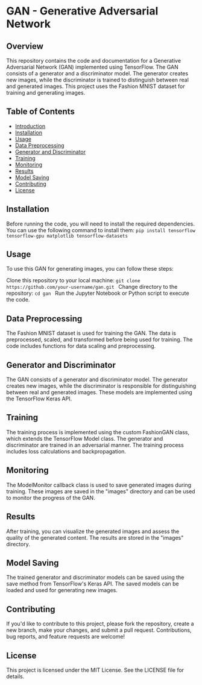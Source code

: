 # GAN - Generative Adversarial Network

<h2>Overview</h2>
This repository contains the code and documentation for a Generative Adversarial Network (GAN) implemented using TensorFlow. The GAN consists of a generator and a discriminator model. The generator creates new images, while the discriminator is trained to distinguish between real and generated images. This project uses the Fashion MNIST dataset for training and generating images.

<h2>Table of Contents</h2>

- [Introduction](Introduction)
- [Installation](Installation)
- [Usage](Usage)
- [Data Preprocessing](Data_Preprocessing)
- [Generator and Discriminator](Generator_and_Discriminator)
- [Training](Training)
- [Monitoring](Monitoring)
- [Results](Results)
- [Model Saving](Model_Saving)
- [Contributing](Contributing)
- [License](License)

## Installation
Before running the code, you will need to install the required dependencies. You can use the following command to install them:
`pip install tensorflow tensorflow-gpu matplotlib tensorflow-datasets
`
## Usage
To use this GAN for generating images, you can follow these steps:

Clone this repository to your local machine:
`git clone https://github.com/your-username/gan.git
`
Change directory to the repository:
`cd gan
`
Run the Jupyter Notebook or Python script to execute the code.
## Data Preprocessing
The Fashion MNIST dataset is used for training the GAN. The data is preprocessed, scaled, and transformed before being used for training. The code includes functions for data scaling and preprocessing.

## Generator and Discriminator
The GAN consists of a generator and discriminator model. The generator creates new images, while the discriminator is responsible for distinguishing between real and generated images. These models are implemented using the TensorFlow Keras API.

## Training
The training process is implemented using the custom FashionGAN class, which extends the TensorFlow Model class. The generator and discriminator are trained in an adversarial manner. The training process includes loss calculations and backpropagation.

## Monitoring
The ModelMonitor callback class is used to save generated images during training. These images are saved in the "images" directory and can be used to monitor the progress of the GAN.

## Results
After training, you can visualize the generated images and assess the quality of the generated content. The results are stored in the "images" directory.

## Model Saving
The trained generator and discriminator models can be saved using the save method from TensorFlow's Keras API. The saved models can be loaded and used for generating new images.

## Contributing
If you'd like to contribute to this project, please fork the repository, create a new branch, make your changes, and submit a pull request. Contributions, bug reports, and feature requests are welcome!

## License
This project is licensed under the MIT License. See the LICENSE file for details.
